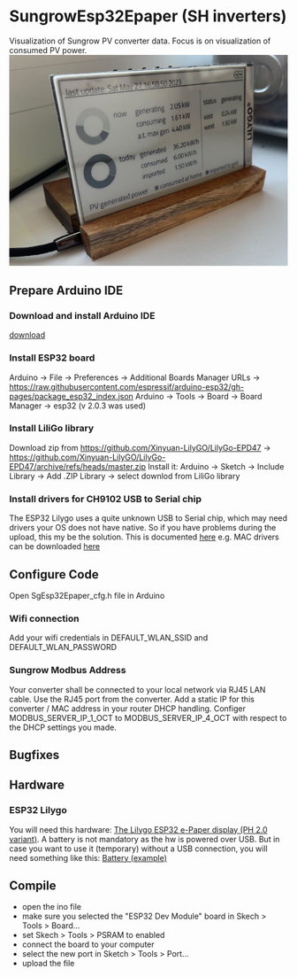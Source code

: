 # SungrowEsp32Epaper (SH inverters)
Visualization of Sungrow PV converter data. Focus is on visualization of consumed PV power.
![Hw screenshot front](front.jpg)

## Prepare Arduino IDE

### Download and install Arduino IDE
[download](https://docs.arduino.cc/software/ide-v2)

### Install ESP32 board
Arduino -> File -> Preferences -> Additional Boards Manager URLs -> https://raw.githubusercontent.com/espressif/arduino-esp32/gh-pages/package_esp32_index.json
Arduino -> Tools -> Board -> Board Manager -> esp32 (v 2.0.3 was used)

### Install LiliGo library
Download zip from https://github.com/Xinyuan-LilyGO/LilyGo-EPD47
-> https://github.com/Xinyuan-LilyGO/LilyGo-EPD47/archive/refs/heads/master.zip
Install it:
Arduino -> Sketch -> Include Library -> Add .ZIP Library -> select downlod from LiliGo library

### Install drivers for CH9102 USB to Serial chip
The ESP32 Lilygo uses a quite unknown USB to Serial chip, which may need drivers your OS does not have native. So if you have problems during the upload, this my be the solution.
This is documented [here](https://arduino.stackexchange.com/questions/88522/drivers-for-ch9102x-serial-port-chip)
e.g. MAC drivers can be downloaded [here](https://www.wch.cn/downloads/CH34XSER_MAC_ZIP.html)


## Configure Code
Open SgEsp32Epaper_cfg.h file in Arduino


### Wifi connection
Add your wifi credentials in DEFAULT_WLAN_SSID and DEFAULT_WLAN_PASSWORD

### Sungrow Modbus Address
Your converter shall be connected to your local network via RJ45 LAN cable. Use the RJ45 port from the converter. Add a static IP for this converter / MAC address in your router DHCP handling.
Configer MODBUS_SERVER_IP_1_OCT to MODBUS_SERVER_IP_4_OCT with respect to the DHCP settings you made.

## Bugfixes

## Hardware

### ESP32 Lilygo
You will need this hardware:
[The Lilygo ESP32 e-Paper display (PH 2.0 variant)](https://de.aliexpress.com/item/1005002006058892.html?spm=a2g0o.order_list.0.0.56495c5fTINk9D&gatewayAdapt=glo2deu). 
A battery is not mandatory as the hw is powered over USB. But in case you want to use it (temporary) without a USB connection, you will need something like this:
[Battery (example)](https://de.aliexpress.com/item/1005002919536938.html?spm=a2g0o.productlist.0.0.74036fa6idQD2W&ad_pvid=202205021227217858146889041840000671022_1&s=p) 


## Compile

- open the ino file
- make sure you selected the "ESP32 Dev Module" board in Skech > Tools > Board...
- set Skech > Tools > PSRAM to enabled
- connect the board to your computer
- select the new port in Sketch > Tools > Port...
- upload the file


